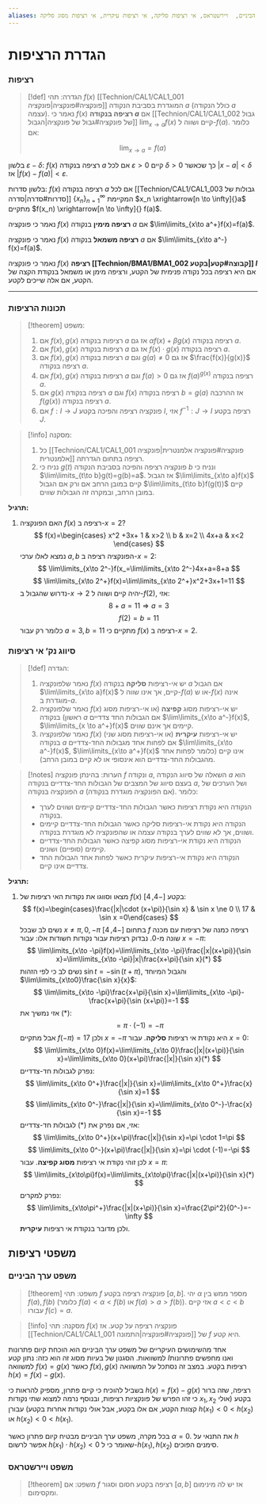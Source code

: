 ```yaml
---
aliases: רציפות, רציפה, נקודת אי רציפות, משפט ערך הביניים,  ויירשטראס, אי רציפות סליקה, אי רציפות עיקרית, אי רציפות מסוג סליקה
---
```


# הגדרת הרציפות

### רציפות

>[!def] הגדרה:
> תהי $f(x)$ [[Technion/CAL1/CAL1_001 פונקציה#פונקציה|פונקציה]] המוגדרת בסביבת הנקודה $a$ (כולל הנקודה $a$ עצמה). נאמר כי $f(x)$ **רציפה בנקודה $a$** אם [[Technion/CAL1/CAL1_002 גבול של פונקציה#גבול של פונקציה|הגבול]] $\lim_{x \to a}f(x)$ קיים ושווה ל-$f(a)$. כלומר אם:
> 
> $$
> \lim_{x \to a}=f(a)
> $$
> 

בלשון $\varepsilon - \delta$: $f(x)$ רציפה בנקודה $a$ אם לכל $\varepsilon > 0$ קיים $\delta > 0$ כך שכאשר $|x-a|<\delta$ אז $|f(x)-f(a)|<\varepsilon$.

בלשון סדרות: $f(x)$ רציפה בנקודה $a$ אם לכל [[Technion/CAL1/CAL1_003 גבולות של סדרות#סדרה|סדרה]] $\{ x_n \}^{\infty}_{n=1}$ המקיימת $x_n \xrightarrow[n \to \infty]{}a$ מתקיים $f(x_n) \xrightarrow[n \to \infty]{} f(a)$.

נאמר כי פונקציה $f(x)$ **רציפה מימין** בנקודה $a$ אם $\lim\limits_{x\to a^+}f(x)=f(a)$.

נאמר כי פונקציה $f(x)$ **רציפה משמאל** בנקודה $a$ אם $\lim\limits_{x\to a^-} f(x)=f(a)$.

נאמר כי פונקציה $f(x)$ **רציפה [[Technion/BMA1/BMA1_002 קבוצה#קטע|בקטע]] $I$** אם היא רציפה בכל נקודה פנימית של הקטע, ורציפה מימן או משמאל בנקודת הקצה של הקטע, אם אלה שייכים לקטע.

---
### תכונות הרציפות

>[!theorem] משפט:
> 1. אם $f(x),g(x)$ רציפות בנקודה $a$ אז גם $\alpha f(x)+ \beta g(x)$ רציפה בנקודה $a$.
> 2. אם $f(x), g(x)$ רציפות בנקודה $a$ אז גם $f(x)\cdot g(x)$ רציפה בנקודה $a$.
> 3. אם $f(x),g(x)$ רציפות בנקודה $a$ וגם $g(a)\ne0$ אז גם $\frac{f(x)}{g(x)}$ רציפה בנקודה $a$.
> 4. אם $f(x), g(x)$ רציפות בנקודה $a$ וגם $f(a)>0$ אז גם $f(a)^{g(x)}$ רציפה בנקודה $a$.
> 5. אם $g(x)$ רציפה בנקודה $a$ וגם $f(x)$ רציפה בנקודה $b=g(a)$ אז ההרכבה $f(g(x))$ רציפה בנקודה $a$.
> 6. אם $f:I\rightarrow J$ פונקציה רציפה והפיכה בקטע $I$, אזי $f^{-1}:J \rightarrow I$ רציפה בקטע $J$.

>[!info] מסקנה:
> 1. כל [[Technion/CAL1/CAL1_001 פונקציה#פונקציה אלמנטרית|פונקציה אלמנטרית]] רציפה בתחום הגדרתה.
> 2. נניח כי $g(t)$ פונקציה רציפה והפיכה בסביבת הנקודה $b$ ונניח כי $\lim\limits_{t\to b}g(t)=g(b)=a$. אז הגבול $\lim\limits_{x\to a}f(x)$ קיים במובן הרחב אם ורק אם הגבול $\lim\limits_{t\to b}f(g(t))$ קיים במובן הרחב, ובמקרה זה הגבולות שווים.

**תרגיל:**

1. האם הפונקציה $f(x)$ רציפה ב-$x=2$?
    $$
    f(x)=\begin{cases} x^2 +3x+ 1 & x>2 \\ b & x=2 \\ 4x+a & x<2 \end{cases}
    $$
    נמצא לאלו ערכי $a,b$ הפונקציה רציפה ב-$x=2$:
    $$
    \lim\limits_{x\to 2^-}f(x_=\lim\limits_{x\to 2^-}4x+a=8+a
    $$
    $$
    \lim\limits_{x\to 2^+}f(x)=\lim\limits_{x\to 2^+}x^2+3x+1=11
    $$
    נדרוש שהגבול ב-$x\to2$ יהיה קיים ושווה ל-$f(2)$, אזי:
    $$
    8+a=11 \Rightarrow a=3
    $$
    $$
    f(2)=b=11
    $$
    כלומר רק עבור $a=3, b=11$ מתקיים כי $f(x)$ רציפה ב-$x=2$.
    

### סיווג נק’ אי רציפות
>[!def] הגדרה:
> 1. נאמר שלפונקציה $f(x)$ יש אי-רציפות **סליקה** בנקודה $a$ אם הגבול $\lim\limits_{x\to a}f(x)$ קיים, אך אינו שווה ל-$f(a)$ או ש-$f(x)$ אינה מוגדרת ב-$a$.
> 2. נאמר שלפונקציה $f(x)$ יש אי-רציפות מסוג **קפיצה** (או אי-רציפות מסוג ראשון) בנקודה $a$ אם הגבולות החד צדדיים $\lim\limits_{x\to a^-}f(x)$, $\lim\limits_{x \to a^+}f(x)$ קיימים אך אינם שווים.
> 3. נאמר שלפונקציה $f(x)$ יש אי-רציפות **עיקרית** (או אי-רציפות מסוג שני) בנקודה $a$ אם לפחות אחד מגבולות החד-צדדיים $\lim\limits_{x\to a^-}f(x)$, $\lim\limits_{x\to a^+}f(x)$ אינו קיים (כלומר לפחות אחד מהגבולות החד-צדדיים הוא אינסופי או לא קיים במובן הרחב).


> [!notes] הערות:
> בהינתן פונקציה $f$ ונקודה $a$, השאלה של סיווג הנקודה $a$ הוא בעצם סיווג של המצבים של הגבולות החד-צדדיים בנקודה $a$, ושל הערכים של הפונקציה בנקודה $a$ (אם הפונקציה מוגדרת בנקודה). כלומר:
> 
> - הנקודה היא נקודת רציפות כאשר הגבולות החד-צדדיים קיימים ושווים לערך בנקודה.
> - הנקודה היא נקודת אי-רציפות סליקה כאשר הגבולות החד-צדדיים קיימים ושווים, אך לא שווים לערך בנקודה עצמה או שהפונקציה לא מוגדרת בנקודה.
> - הנקודה היא נקודת אי-רציפות מסוג קפיצה כאשר הגבולות החד-צדדיים קיימים (סופיים) ושונים.
> - הנקודה היא נקודת אי-רציפות עיקרית כאשר לפחות אחד הגבולות החד צדדיים אינו קיים.

**תרגיל:**

1. מצאו וסווגו את נקודות האי רציפות של $f(x)$ בקטע $[-4,4]$:
    $$
    f(x)=\begin{cases}\frac{|x|\cdot (x+\pi)}{\sin x} & \sin x \ne 0 \\ 17 & \sin x =0\end{cases}
    $$ 
    נשים לב שבכל $x\ne \pi,0,-\pi$ בתחום $[-4,4]$ $f$ רציפה כמנה של רציפות עם מכנה שונה מ-$0$.
    נבדוק רציפות עבור נקודות חשודות אלו: 
    עבור $x=-\pi$:
    $$
    \lim\limits_{x\to -\pi}f(x)=\lim\limits_{x\to -\pi}\frac{|x|(x+\pi)}{\sin x}=\lim\limits_{x\to -\pi}|x|\frac{x+\pi}{\sin x}(*)
    $$
    נשים לב כי לפי הזהות $\sin t = -\sin(t+\pi)$, והגבול המיוחד $\lim\limits_{x\to0}\frac{\sin x}{x}$:
    $$
    \lim\limits_{x\to -\pi}\frac{x+\pi}{\sin x}=\lim\limits_{x\to -\pi}-\frac{x+\pi}{\sin (x+\pi)}=-1
    $$
    אזי נמשיך את $(*)$: 
    $$
    =\pi \cdot (-1)=-\pi
    $$
    אבל מתקיים $f(-\pi)=17$ ולכן $x=-\pi$ היא נקודת אי רציפות **סליקה**. 
    עבור $x=0$:
    $$
    \lim\limits_{x\to 0}f(x)=\lim\limits_{x\to 0}\frac{|x|(x+\pi)}{\sin x}=\lim\limits_{x\to 0}(x+\pi)\frac{|x|}{\sin x}(*)
    $$ 
    נפרק לגבולות חד-צדדיים:
    $$
    \lim\limits_{x\to 0^+}\frac{|x|}{\sin x}=\lim\limits_{x\to 0^+}\frac{x}{\sin x}=1
    $$
    $$
    \lim\limits_{x\to 0^-}\frac{|x|}{\sin x}=\lim\limits_{x\to 0^-}-\frac{x}{\sin x}=-1
    $$
    אזי, אם נפרק את $(*)$ לגבולות חד-צדדיים:
    $$
    \lim\limits_{x\to 0^+}(x+\pi)\frac{|x|}{\sin x}=\pi \cdot 1=\pi
    $$
    $$   
    \lim\limits_{x\to 0^-}(x+\pi)\frac{|x|}{\sin x}=\pi \cdot (-1)=-\pi
    $$
    לכן זוהי נקודת אי רציפות **מסוג קפיצה**.
    עבור $x=\pi$:
    $$  \lim\limits_{x\to\pi}f(x)=\lim\limits_{x\to\pi}\frac{|x|(x+\pi)}{\sin x}(*)
    $$
    נפרק למקרים:
    $$
    \lim\limits_{x\to\pi^+}\frac{|x|(x+\pi)}{\sin x}=\frac{2\pi^2}{0^-}=-\infty
    $$
    ולכן מדובר בנקודת אי רציפות **עיקרית**.

## משפטי רציפות

### משפט ערך הביניים
>[!theorem] משפט:
תהי $f$  פונקציה רציפה בקטע $[a,b]$.
יהי $\alpha$ מספר ממש בין $f(a), f(b)$ (כלומר $f(a)<\alpha<f(b)$ או $f(a)>a>f(b)$). אזי קיים $a<c<b$ עבורו $f(c)=a$.

>[!info] מסקנה:
תהי $f(x)$ פונקציה רציפה על קטע. אז [[Technion/CAL1/CAL1_001 פונקציה#פונקציה|התמונה]] של $f$ היא קטע.

אחד מהשימושים העיקריים של משפט ערך הביניים הוא הוכחת קיום פתרונות למשוואות. הסגנון של בעיות מסוג זה הוא כזה: נתון קטע $I$ואנו מחפשים פתרונות למשוואה $f(x)=g(x)$ כאשר $f(x),g(x)$ רציפות בקטע. במצב זה נסתכל על המשוואה $h(x)=f(x)-g(x)$.

בשביל להוכיח כי קיים פתרון, מספיק להראות כי $h(x)=f(x)-g(x)$ רציפה, שזה ברור כי זהו הפרש של פונקציות רציפות, ובנוסף נרמה למצוא שתי נקודות $x_1,x_2$ בקטע (אולי קצוות הקטע, אם אלו בקטע, אבל אולי נקודות אחרות בקטע) עבורן $h(x_1)<0<h(x_2)$ או $h(x_2)<0<h(x_1)$.

בכל מקרה, משפט ערך הביניים מבטיח קיום פתרון כאשר $\alpha=0$. את התנאי על $h$ אפשר לרשום $h(x_1)\cdot h(x_2)<0$ שאומר כי ל-$h(x_1), h(x_2)$ סימנים הפוכים.

### משפט ויירשטראס
>[!theorem] משפט:
>אם $f$ רציפה בקטע חסום וסגור $[a,b]$ אז יש לה מינימום ומקסימום.
